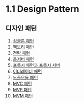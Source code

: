 # 1.1 Design Pattern

## 디자인 패턴

1. [싱글톤 패턴]() <br/>
2. [팩토리 패턴]() <br/>
3. [전략 패턴]() <br/>
4. [옵저버 패턴]() <br/>
5. [프록시 패턴과 프록시 서버]() <br/>
6. [이터레이터 패턴]() <br/>
7. [노출모듈 패턴]() <br/>
8. [MVC 패턴]() <br/>
9. [MVP 패턴]() <br/>
10. [MVM 패턴]() <br/>

